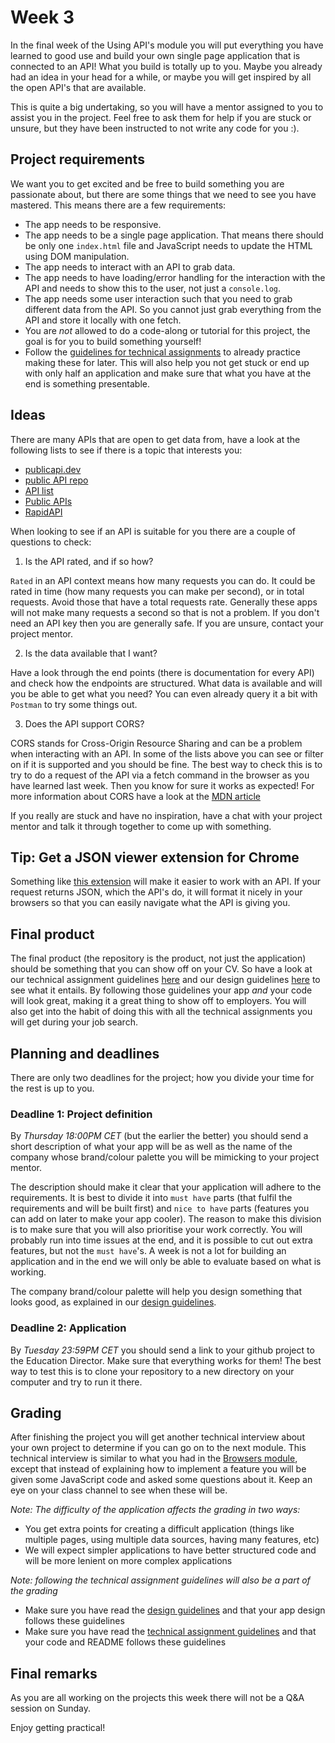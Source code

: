 # Week 3

In the final week of the Using API's module you will put everything you have learned to good use and build your own single page application that is connected to an API! What you build is totally up to you. Maybe you already had an idea in your head for a while, or maybe you will get inspired by all the open API's that are available.

This is quite a big undertaking, so you will have a mentor assigned to you to assist you in the project. Feel free to ask them for help if you are stuck or unsure, but they have been instructed to not write any code for you :).

## Project requirements
We want you to get excited and be free to build something you are passionate about, but there are some things that we need to see you have mastered. This means there are a few requirements:

- The app needs to be responsive.
- The app needs to be a single page application. That means there should be only one `index.html` file and JavaScript needs to update the HTML using DOM manipulation.
- The app needs to interact with an API to grab data.
- The app needs to have loading/error handling for the interaction with the API and needs to show this to the user, not just a `console.log`.
- The app needs some user interaction such that you need to grab different data from the API. So you cannot just grab everything from the API and store it locally with one fetch.
- You are *not* allowed to do a code-along or tutorial for this project, the goal is for you to build something yourself!
- Follow the [guidelines for technical assignments](https://github.com/HackYourFuture/ta_guidelines) to already practice making these for later. This will also help you not get stuck or end up with only half an application and make sure that what you have at the end is something presentable.

## Ideas
There are many APIs that are open to get data from, have a look at the following lists to see if there is a topic that interests you:

- [publicapi.dev](https://publicapi.dev)
- [public API repo](https://github.com/public-apis/public-apis)
- [API list](https://apilist.fun/)
- [Public APIs](https://public-apis.io/)
- [RapidAPI](https://rapidapi.com/hub)

When looking to see if an API is suitable for you there are a couple of questions to check:
1. Is the API rated, and if so how?

`Rated` in an API context means how many requests you can do. It could be rated in time (how many requests you can make per second), or in total requests. Avoid those that have a total requests rate. Generally these apps will not make many requests a second so that is not a problem. If you don't need an API key then you are generally safe.
If you are unsure, contact your project mentor.

2. Is the data available that I want?

Have a look through the end points (there is documentation for every API) and check how the endpoints are structured. What data is available and will you be able to get what you need? You can even already query it a bit with `Postman` to try some things out.

3. Does the API support CORS?

CORS stands for Cross-Origin Resource Sharing and can be a problem when interacting with an API. In some of the lists above you can see or filter on if it is supported and you should be fine. The best way to check this is to try to do a request of the API via a fetch command in the browser as you have learned last week. Then you know for sure it works as expected!
For more information about CORS have a look at the [MDN article](https://developer.mozilla.org/en-US/docs/Web/HTTP/CORS)

If you really are stuck and have no inspiration, have a chat with your project mentor and talk it through together to come up with something.

## Tip: Get a JSON viewer extension for Chrome
Something like [this extension](https://chrome.google.com/webstore/detail/json-viewer/gbmdgpbipfallnflgajpaliibnhdgobh) will make it easier to work with an API. If your request returns JSON, which the API's do, it will format it nicely in your browsers so that you can easily navigate what the API is giving you.

## Final product
The final product (the repository is the product, not just the application) should be something that you can show off on your CV. So have a look at our technical assignment guidelines [here](https://github.com/HackYourFuture/ta_guidelines) and our design guidelines [here](https://github.com/HackYourFuture/design_guidelines) to see what it entails. By following those guidelines your app _and_ your code will look great, making it a great thing to show off to employers. You will also get into the habit of doing this with all the technical assignments you will get during your job search.

## Planning and deadlines
There are only two deadlines for the project; how you divide your time for the rest is up to you.

### Deadline 1: Project definition
By *Thursday 18:00PM CET* (but the earlier the better) you should send a short description of what your app will be as well as the name of the company whose brand/colour palette you will be mimicking to your project mentor.

The description should make it clear that your application will adhere to the requirements. It is best to divide it into `must have` parts (that fulfil the requirements and will be built first) and `nice to have` parts (features you can add on later to make your app cooler). The reason to make this division is to make sure that you will also prioritise your work correctly. You will probably run into time issues at the end, and it is possible to cut out extra features, but not the `must have`'s. A week is not a lot for building an application and in the end we will only be able to evaluate based on what is working.

The company brand/colour palette will help you design something that looks good, as explained in our [design guidelines](https://github.com/HackYourFuture/design_guidelines).

### Deadline 2: Application
By *Tuesday 23:59PM CET* you should send a link to your github project to the Education Director. Make sure that everything works for them! The best way to test this is to clone your repository to a new directory on your computer and try to run it there.

## Grading
After finishing the project you will get another technical interview about your own project to determine if you can go on to the next module. This technical interview is similar to what you had in the [Browsers module](https://github.com/HackYourFuture/Browsers/blob/main/PROJECT.md#the-interview), except that instead of explaining how to implement a feature you will be given some JavaScript code and asked some questions about it. Keep an eye on your class channel to see when these will be.

_Note: The difficulty of the application affects the grading in two ways:_
- You get extra points for creating a difficult application (things like multiple pages, using multiple data sources, having many features, etc)
- We will expect simpler applications to have better structured code and will be more lenient on more complex applications

_Note: following the technical assignment guidelines will also be a part of the grading_
- Make sure you have read the [design guidelines](https://github.com/HackYourFuture/design_guidelines) and that your app design follows these guidelines
- Make sure you have read the [technical assignment guidelines](https://github.com/HackYourFuture/ta_guidelines) and that your code and README follows these guidelines

## Final remarks
As you are all working on the projects this week there will not be a Q&A session on Sunday.

Enjoy getting practical!
